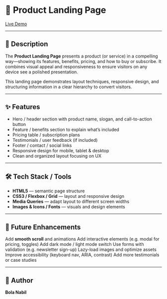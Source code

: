 # 🛒 Product Landing Page
[Live Demo](https://product-edit.netlify.app/)

---
## 📖 Description

The **Product Landing Page** presents a product (or service) in a compelling way—showing its features, benefits, pricing, and how to buy or subscribe. It combines visual appeal and responsiveness to ensure visitors on any device see a polished presentation.

This landing page demonstrates layout techniques, responsive design, and structuring information in a clear hierarchy to convert visitors.

---
## ✨ Features

- Hero / header section with product name, slogan, and call-to-action button  
- Feature / benefits section to explain what’s included  
- Pricing table / subscription plans  
- Testimonials / user feedback (if included)  
- Footer / contact / social links  
- Responsive design for mobile, tablet & desktop  
- Clean and organized layout focusing on UX  

---
## 🛠 Tech Stack / Tools

- **HTML5** — semantic page structure  
- **CSS3 / Flexbox / Grid** — layout and responsive design  
- **Media Queries** — adapt layout to different screen widths  
- **Images & Icons / Fonts** — visuals and design elements

---
## 🧭 Future Enhancements

Add **smooth scroll** and animations
Add interactive elements (e.g. modal for pricing, toggles)
Add dark mode / light mode switch
Use forms with validation (e.g. newsletter sign-up)
Lazy-load images and optimize assets
Improve accessibility (keyboard nav, ARIA, contrast)
Add more testimonials or case studies

---
## 👤 Author

**Bola Nabil**
